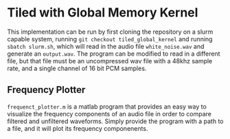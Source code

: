 # Tiled with Global Memory Kernel 
This implementation can be run by first cloning the repository on a slurm capable system, running `git checkout tiled_global_kernel` and running `sbatch slurm.sh`, which will read in the audio file `white_noise.wav` and generate an `output.wav`. The program can be modified to read in a different file, but that file must be an uncompressed wav file with a 48khz sample rate, and a single channel of 16 bit PCM samples.

## Frequency Plotter
`frequenct_plotter.m` is a matlab program that provides an easy way to visualize the frequency components of an audio file in order to compare filtered and unfiltered waveforms. Simply provide the program with a path to a file, and it will plot its frequency componenents.
